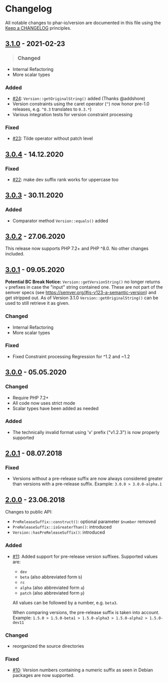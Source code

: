 # Changelog

All notable changes to phar-io/version are documented in this file using the [Keep a CHANGELOG](http://keepachangelog.com/) principles.

## [3.1.0] - 2021-02-23

>### Changed

- Internal Refactoring
- More scalar types

### Added

- [#24](https://github.com/phar-io/version/issues/24): `Version::getOriginalString()` added (Thanks @addshore)
- Version constraints using the caret operator (`^`) now honor pre-1.0 releases, e.g. `^0.3` translates to `0.3.*`)
- Various integration tests for version constraint processing

### Fixed

- [#23](https://github.com/phar-io/version/pull/23): Tilde operator without patch level



## [3.0.4] - 14.12.2020

### Fixed

- [#22](https://github.com/phar-io/version/pull/22): make dev suffix rank works for uppercase too

## [3.0.3] - 30.11.2020

### Added

- Comparator method `Version::equals()` added


## [3.0.2] - 27.06.2020

This release now supports PHP 7.2+ and PHP ^8.0. No other changes included.


## [3.0.1] - 09.05.2020

__Potential BC Break Notice:__
`Version::getVersionString()` no longer returns `v` prefixes in case the "input"
string contained one. These are not part of the semver specs
(see https://semver.org/#is-v123-a-semantic-version) and get stripped out.
As of Version 3.1.0 `Version::getOriginalString()` can be used to still
retrieve it as given.

### Changed

- Internal Refactoring
- More scalar types

### Fixed

- Fixed Constraint processing Regression for ^1.2  and ~1.2


## [3.0.0] - 05.05.2020

### Changed

- Require PHP 7.2+
- All code now uses strict mode
- Scalar types have been added as needed

### Added

- The technically invalid format using 'v' prefix ("v1.2.3") is now properly supported


## [2.0.1] - 08.07.2018

### Fixed

- Versions without a pre-release suffix are now always considered greater
than versions with a pre-release suffix. Example: `3.0.0 > 3.0.0-alpha.1`


## [2.0.0] - 23.06.2018

Changes to public API:

- `PreReleaseSuffix::construct()`: optional parameter `$number` removed
- `PreReleaseSuffix::isGreaterThan()`: introduced
- `Version::hasPreReleaseSuffix()`: introduced

### Added

- [#11](https://github.com/phar-io/version/issues/11): Added support for pre-release version suffixes. Supported values are:
  - `dev`
  - `beta` (also abbreviated form `b`)
  - `rc`
  - `alpha` (also abbreviated form `a`)
  - `patch` (also abbreviated form `p`)

  All values can be followed by a number, e.g. `beta3`.

  When comparing versions, the pre-release suffix is taken into account. Example:
`1.5.0 > 1.5.0-beta1 > 1.5.0-alpha3 > 1.5.0-alpha2 > 1.5.0-dev11`

### Changed

- reorganized the source directories

### Fixed

- [#10](https://github.com/phar-io/version/issues/10): Version numbers containing
a numeric suffix as seen in Debian packages are now supported.


[3.1.0]: https://github.com/phar-io/version/compare/3.0.4...3.1.0
[3.0.4]: https://github.com/phar-io/version/compare/3.0.3...3.0.4
[3.0.3]: https://github.com/phar-io/version/compare/3.0.2...3.0.3
[3.0.2]: https://github.com/phar-io/version/compare/3.0.1...3.0.2
[3.0.1]: https://github.com/phar-io/version/compare/3.0.0...3.0.1
[3.0.0]: https://github.com/phar-io/version/compare/2.0.1...3.0.0
[2.0.1]: https://github.com/phar-io/version/compare/2.0.0...2.0.1
[2.0.0]: https://github.com/phar-io/version/compare/1.0.1...2.0.0
